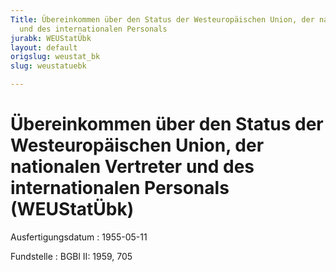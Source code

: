 ```yaml
---
Title: Übereinkommen über den Status der Westeuropäischen Union, der nationalen Vertreter
  und des internationalen Personals
jurabk: WEUStatÜbk
layout: default
origslug: weustat_bk
slug: weustatuebk

---
```


# Übereinkommen über den Status der Westeuropäischen Union, der nationalen Vertreter und des internationalen Personals (WEUStatÜbk)

Ausfertigungsdatum
:   1955-05-11

Fundstelle
:   BGBl II: 1959, 705

